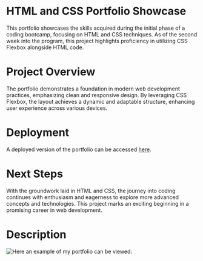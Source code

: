 # HTML and CSS Portfolio Showcase

This portfolio showcases the skills acquired during the initial phase of a coding bootcamp, focusing on HTML and CSS techniques. As of the second week into the program, this project highlights proficiency in utilizing CSS Flexbox alongside HTML code.

# Project Overview

The portfolio demonstrates a foundation in modern web development practices, emphasizing clean and responsive design. By leveraging CSS Flexbox, the layout achieves a dynamic and adaptable structure, enhancing user experience across various devices.

# Deployment

A deployed version of the portfolio can be accessed [here](https://bkness.github.io/advanced-css-portfolio/).

# Next Steps

With the groundwork laid in HTML and CSS, the journey into coding continues with enthusiasm and eagerness to explore more advanced concepts and technologies. This project marks an exciting beginning in a promising career in web development.

# Description 

![Here an example of my portfolio can be viewed:](https://github.com/bkness/advanced-css-portfolio/assets/123907755/c08bb686-80f7-4f14-9d01-8b8d01018172)


